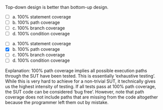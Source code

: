 <panel header=":lock::key: Which of these gives us the highest intensity of testing?">
<question>

Top-down design is better than bottom-up design.

- [ ] a. 100% statement coverage
- [ ] b. 100% path coverage
- [ ] c. 100% branch coverage
- [ ] d. 100% condition coverage

<div slot="answer">

- [ ] a. 100% statement coverage
- [x] b. 100% path coverage
- [ ] c. 100% branch coverage
- [ ] d. 100% condition coverage

Explanation: 100% path coverage implies all possible execution paths through the SUT have been tested. This is essentially ‘exhaustive testing’. While this is very hard to achieve for a non-trivial SUT, it technically gives us the highest intensity of testing. If all tests pass at 100% path coverage, the SUT code can be considered ‘bug free’. However, note that path coverage does not include paths that are missing from the code altogether because the programmer left them out by mistake.

</div>
</question>
</panel>
